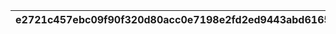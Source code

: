 |e2721c457ebc09f90f320d80acc0e7198e2fd2ed9443abd616584029e5dfba8d|ecca6591401e121be608a1346e01f8b86a8d9cfd946e170f26a7aac1ddb010f2|8571339df6ba5d5269fbea9bbf5db468835b18145a90d23904c470cbef88dca2|4e138db206e4c9c7445c81f4894ee529a80e5d24bc26cf3343bc1b9f625db180|c9162ffb7e41edd9be42f3871bf0cc27235b45801aa8d7b8549ac5c45f477c25|af4d7c145a6081afa3535adb806c89283682ac9f5072034405391c0e2d83283d|
| --- | --- | --- | --- | --- | --- |